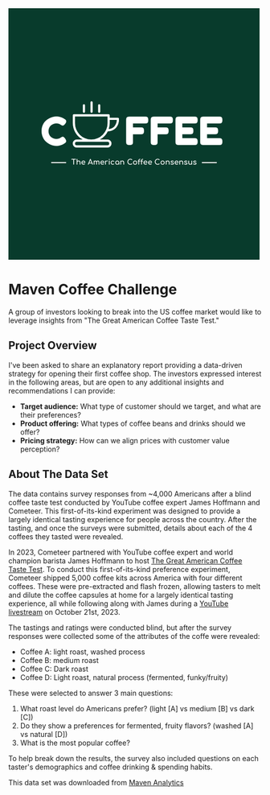 <img src="./imgs/coffee-challenge-logo.png">

# Maven Coffee Challenge
A group of investors looking to break into the US coffee market would like to leverage insights from "The Great American Coffee Taste Test."

## Project Overview
I've been asked to share an explanatory report providing a data-driven strategy for opening their first coffee shop. The investors expressed interest in the following areas, but are open to any additional insights and recommendations I can provide:

- __Target audience:__ What type of customer should we target, and what are their preferences?
- __Product offering:__ What types of coffee beans and drinks should we offer?
- __Pricing strategy:__ How can we align prices with customer value perception?

## About The Data Set
The data contains survey responses from ~4,000 Americans after a blind coffee taste test conducted by YouTube coffee expert James Hoffmann and Cometeer. This first-of-its-kind experiment was designed to provide a largely identical tasting experience for people across the country. After the tasting, and once the surveys were submitted, details about each of the 4 coffees they tasted were revealed.

In 2023, Cometeer partnered with YouTube coffee expert and world champion barista James Hoffmann to host [The Great American Coffee Taste Test](https://cometeer.com/pages/the-great-american-coffee-taste-test). To conduct this first-of-its-kind preference experiment, Cometeer shipped 5,000 coffee kits across America with four different coffees. These were pre-extracted and flash frozen, allowing tasters to melt and dilute the coffee capsules at home for a largely identical tasting experience, all while following along with James during a [YouTube livestream](https://www.youtube.com/watch?v=U489K2t_Tgc) on October 21st, 2023.

The tastings and ratings were conducted blind, but after the survey responses were collected some of the attributes of the coffe were revealed:

- Coffee A: light roast, washed process
- Coffee B: medium roast
- Coffee C: Dark roast
- Coffee D: Light roast, natural process (fermented, funky/fruity)

These were selected to answer 3 main questions:

1. What roast level do Americans prefer? (light [A] vs medium [B] vs dark [C])
2. Do they show a preferences for fermented, fruity flavors? (washed [A] vs natural [D])
3. What is the most popular coffee?

To help break down the results, the survey also included questions on each taster's demographics and coffee drinking & spending habits.

This data set was downloaded from [Maven Analytics](https://mavenanalytics.io/challenges/maven-coffee-challenge/30)

